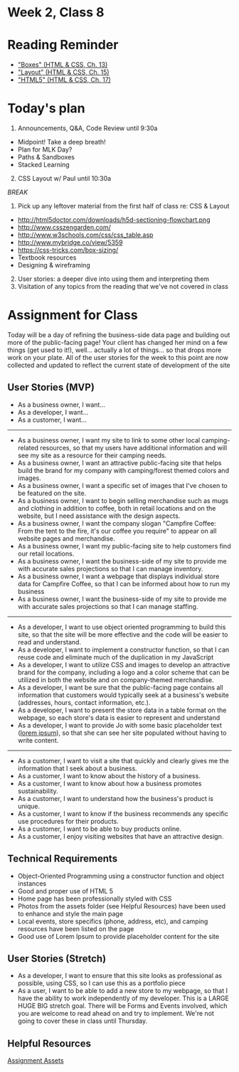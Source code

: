 # Week 2, Class 8

# Reading Reminder
* ["Boxes" (HTML & CSS, Ch. 13)]()
* ["Layout" (HTML & CSS, Ch. 15)]()
* ["HTML5" (HTML & CSS, Ch. 17)]()

# Today's plan
1. Announcements, Q&A, Code Review until 9:30a
  * Midpoint! Take a deep breath!
  * Plan for MLK Day?
  * Paths & Sandboxes
  * Stacked Learning
2. CSS Layout w/ Paul until 10:30a

*BREAK*

1. Pick up any leftover material from the first half of class re: CSS & Layout
  * http://html5doctor.com/downloads/h5d-sectioning-flowchart.png
  * http://www.csszengarden.com/
  * http://www.w3schools.com/css/css_table.asp
  * http://www.mybridge.co/view/5359
  * https://css-tricks.com/box-sizing/
  * Textbook resources
  * Designing & wireframing
2. User stories: a deeper dive into using them and interpreting them
3. Visitation of any topics from the reading that we've not covered in class

# Assignment for Class
Today will be a day of refining the business-side data page and building out more of the public-facing page! Your client has changed her mind on a few things (get used to it!), well... actually a lot of things... so that drops more work on your plate. All of the user stories for the week to this point are now collected and updated to reflect the current state of development of the site

## User Stories (MVP)

  * As a business owner, I want...
  * As a developer, I want...
  * As a customer, I want...

---
* As a business owner, I want my site to link to some other local camping-related resources, so that my users have additional information and will see my site as a resource for their camping needs.
* As a business owner, I want an attractive public-facing site that helps build the brand for my company with camping/forest themed colors and images.
* As a business owner, I want a specific set of images that I've chosen to be featured on the site.
* As a business owner, I want to begin selling merchandise such as mugs and clothing in addition to coffee, both in retail locations and on the website, but I need assistance with the design aspects.
* As a business owner, I want the company slogan "Campfire Coffee: From the tent to the fire, it's our coffee you require" to appear on all website pages and merchandise.
* As a business owner, I want my public-facing site to help customers find our retail locations.
* As a business owner, I want the business-side of my site to provide me with accurate sales projections so that I can manage inventory.
* As a business owner, I want a webpage that displays individual store data for Campfire Coffee, so that I can be informed about how to run my business
* As a business owner, I want the business-side of my site to provide me with accurate sales projections so that I can manage staffing.

---
* As a developer, I want to use object oriented programming to build this site, so that the site will be more effective and the code will be easier to read and understand.
* As a developer, I want to implement a constructor function, so that I can reuse code and eliminate much of the duplication in my JavaScript
* As a developer, I want to utilize CSS and images to develop an attractive brand for the company, including a logo and a color scheme that can be utilized in both the website and on company-themed merchandise.
* As a developer, I want be sure that the public-facing page contains all information that customers would typically seek at a business's website (addresses, hours, contact information, etc.).
* As a developer, I want to present the store data in a table format on the webpage, so each store's data is easier to represent and understand
* As a developer, I want to provide Jo with some basic placeholder text ([lorem ipsum](http://www.lipsum.com)), so that she can see her site populated without having to write content.

---
* As a customer, I want to visit a site that quickly and clearly gives me the information that I seek about a business.
* As a customer, I want to know about the history of a business.
* As a customer, I want to know about how a business promotes sustainability.
* As a customer, I want to understand how the business's product is unique.
* As a customer, I want to know if the business recommends any specific use procedures for their products.
* As a customer, I want to be able to buy products online.
* As a customer, I enjoy visiting websites that have an attractive design.


## Technical Requirements
* Object-Oriented Programming using a constructor function and object instances
* Good and proper use of HTML 5
* Home page has been professionally styled with CSS
* Photos from the assets folder (see Helpful Resources) have been used to enhance and style the main page
* Local events, store specifics (phone, address, etc), and camping resources have been listed on the page
* Good use of Lorem Ipsum to provide placeholder content for the site

## User Stories (Stretch)
* As a developer, I want to ensure that this site looks as professional as possible, using CSS, so I can use this as a portfolio piece
* As a user, I want to be able to add a new store to my webpage, so that I have the ability to work independently of my developer. This is a LARGE HUGE BIG stretch goal. There will be Forms and Events involved, which you are welcome to read ahead on and try to implement. We're not going to cover these in class until Thursday.

## Helpful Resources

[Assignment Assets](../assets)
